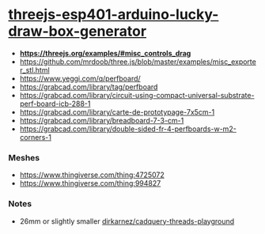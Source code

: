 [threejs-esp401-arduino-lucky-draw-box-generator](https://dirkarnez.github.io/threejs-esp401-arduino-lucky-draw-box-generator)
==============================================================================================
- **https://threejs.org/examples/#misc_controls_drag**
- https://github.com/mrdoob/three.js/blob/master/examples/misc_exporter_stl.html
- https://www.yeggi.com/q/perfboard/
- https://grabcad.com/library/tag/perfboard
- https://grabcad.com/library/circuit-using-compact-universal-substrate-perf-board-icb-288-1
- https://grabcad.com/library/carte-de-prototypage-7x5cm-1
- https://grabcad.com/library/breadboard-7-3-cm-1
- https://grabcad.com/library/double-sided-fr-4-perfboards-w-m2-corners-1

### Meshes
- https://www.thingiverse.com/thing:4725072
- https://www.thingiverse.com/thing:994827

### Notes
- 26mm or slightly smaller [dirkarnez/cadquery-threads-playground](https://github.com/dirkarnez/cadquery-threads-playground)
